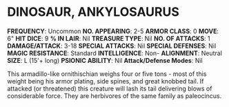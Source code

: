 # DINOSAUR, ANKYLOSAURUS

**FREQUENCY**: Uncommon
**NO. APPEARING**: 2-5
**ARMOR CLASS**: 0
**MOVE**: 6"
**HIT DICE**: 9
**% IN LAIR**: Nil
**TREASURE TYPE**: Nil
**NO. OF ATTACKS**: 1
**DAMAGE/ATTACK**: 3-18
**SPECIAL ATTACKS**: Nil
**SPECIAL DEFENSES**: Nil
**MAGIC RESISTANCE**: Standard
**INTELLIGENCE**: Non-
**ALIGNMENT**: Neutral
**SIZE**: L (15'+ long)
**PSIONIC ABILITY**: Nil
**Attack/Defense Modes**: Nil

This armadillo-like ornithischian weighs four or five tons - most of this weight being his armor plating, side spines, and great knobbed tail. If attacked (or threatened) this creature will lash its tail delivering blows of considerable force. They are herbivores of the same family as paleocincus.
